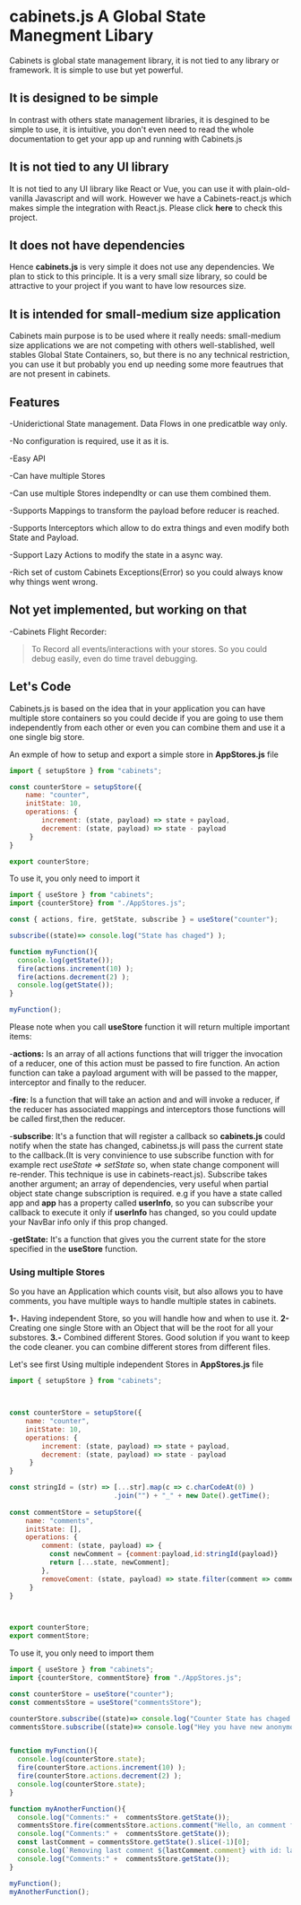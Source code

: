 # cabinets.js A Global State Manegment Libary
Cabinets is global state management library, it is not tied to any library or framework. It is simple to use but yet powerful.


## It is designed to be simple

In contrast with others state management libraries, it is desgined to be simple to use, it is intuitive, you don't even need
to read the whole documentation to get your app up and running with Cabinets.js

## It is not tied to any UI library

It is not tied to any UI library like React or Vue, you can use it with plain-old-vanilla Javascript and will work.
However we have a Cabinets-react.js which makes simple the integration with React.js. Please click **here** to check
this project.

## It does not have dependencies
Hence **cabinets.js** is very simple it does not use any dependencies. We plan to stick to this principle.
It is a very small size library, so could be attractive to your project if you want to have
low resources size.

## It is intended for small-medium size application
Cabinets main purpose is to be used where it really needs: small-medium size applications
we are not competing with others well-stablished, well stables Global State Containers,
so, but there is no any technical restriction, you can use it but probably you end up
needing some more feautrues that are not present in cabinets.



## Features

-Uniderictional State management. Data Flows in one predicatble way only.

-No configuration is required, use it as it is.

-Easy API

-Can have multiple Stores

-Can use multiple Stores independlty or can use them combined them.

-Supports Mappings to transform the payload before reducer is reached.

-Supports Interceptors which allow to do extra things and even modify both
State and Payload.

-Support Lazy Actions to modify the state in a async way.

-Rich set of custom Cabinets Exceptions(Error) so you could always know
why things went wrong.


## Not yet implemented, but working on that

-Cabinets Flight Recorder:
> To Record all events/interactions with your stores. So you could debug easily, even
do time travel debugging.

## Let's Code

Cabinets.js is based on the idea that in your application you can have multiple store containers
so you could decide if you are going to use them independently from each other or even you can combine them 
and use it a one single big store.

An exmple of how to setup and export a simple store in **AppStores.js** file

```javascript
import { setupStore } from "cabinets";

const counterStore = setupStore({
    name: "counter",
    initState: 10,
    operations: {
        increment: (state, payload) => state + payload,
        decrement: (state, payload) => state - payload
     }
}

export counterStore;

```

To use it, you only need to import it

```javascript
import { useStore } from "cabinets";
import {counterStore} from "./AppStores.js";

const { actions, fire, getState, subscribe } = useStore("counter");

subscribe((state)=> console.log("State has chaged") );

function myFunction(){
  console.log(getState());
  fire(actions.increment(10) );
  fire(actions.decrement(2) );
  console.log(getState());
}

myFunction();

```
Please note when you call **useStore** function it will return
multiple important items:

-**actions:** Is an array of all actions functions that will trigger the invocation of a reducer, one of this action must be passed to fire
function. An action function can take a payload argument with will
be passed to the mapper, interceptor and finally to the reducer.

-**fire**: Is a function that will take an action and 
and will invoke a reducer, if the reducer has associated mappings
and interceptors those functions will be called first,then the
reducer.


-**subscribe**: It's a function that will register a callback  so
  **cabinets.js** could notify when the state has changed, cabinetss.js will
   pass the current state to the callback.(It is very convinience to use subscribe
   function with for example rect *useState => setState* so, when state change component
   will re-render. This technique is use in cabinets-react.js). Subscribe takes another argument;
   an array of dependencies, very useful when  partial object state change subscription 
   is required. e.g if you have a state called app and **app** has a property called **userInfo**, 
   so you can subscribe your callback to execute it only if **userInfo** has
   changed, so you could update your NavBar info only if this prop changed.

-**getState:** It's a function that gives you the current state for the store specified in the **useStore** function.


### Using multiple Stores 

So you have an Application which counts visit, but also allows you to have comments,
you have multiple ways to handle multiple states in cabinets.

**1-.** Having independent Store, so you will handle how and when to use it.
**2-**  Creating one single Store with an Object that will be the root for all your substores.
**3.-** Combined different Stores. Good solution if you want to keep the code cleaner.
you can combine different stores from different  files.

Let's see first Using multiple independent Stores in  **AppStores.js** file
```javascript
import { setupStore } from "cabinets";



const counterStore = setupStore({
    name: "counter",
    initState: 10,
    operations: {
        increment: (state, payload) => state + payload,
        decrement: (state, payload) => state - payload
     }
}

const stringId = (str) => [...str].map(c => c.charCodeAt(0) )
                          .join("") + "_" + new Date().getTime();
                          
const commentStore = setupStore({
    name: "comments",
    initState: [],
    operations: {
        comment: (state, payload) => {
          const newComment = {comment:payload,id:stringId(payload)}
          return [...state, newComment];
        },
        removeComent: (state, payload) => state.filter(comment => comment.id != payload)
     }
}



export counterStore;
export commentStore;

```

To use it, you only need to import them

```javascript
import { useStore } from "cabinets";
import {counterStore, commentStore} from "./AppStores.js";

const counterStore = useStore("counter");
const commentsStore = useStore("commentsStore");

counterStore.subscribe((state)=> console.log("Counter State has chaged: " + state) );
commentsStore.subscribe((state)=> console.log("Hey you have new anonymous comment: " + state) );


function myFunction(){
  console.log(counterStore.state);
  fire(counterStore.actions.increment(10) );
  fire(counterStore.actions.decrement(2) );
  console.log(counterStore.state);
}

function myAnotherFunction(){
  console.log("Comments:" +  commentsStore.getState());
  commentsStore.fire(commentsStore.actions.comment("Hello, an comment from Amasoft DR, keep going.") );
  console.log("Comments:" +  commentsStore.getState());
  const lastComment = commentsStore.getState().slice(-1)[0]; 
  console.log(`Removing last comment ${lastComment.comment} with id: lastComment.id` );
  console.log("Comments:" +  commentsStore.getState());
}

myFunction();
myAnotherFunction();

```

